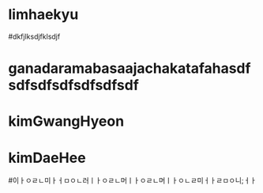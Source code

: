 # limhaekyu

#dkfjlksdjfklsdjf
# ganadaramabasaajachakatafahasdfsdfsdfsdfsdfsdfsdf


# kimGwangHyeon

# kimDaeHee

#이ㅏㅇㄹㄴ미ㅏㅓㅁㅇㄴ러ㅣㅏㅇㄹㄴ머ㅣㅏㅇㄹㄴ머ㅣㅏㅇㄴㄹ미ㅓㅏㄹㅁㅇ니;ㅓㅏ


